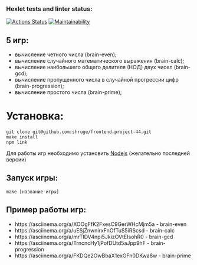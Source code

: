### Hexlet tests and linter status:
[![Actions Status](https://github.com/shruge/frontend-project-44/actions/workflows/hexlet-check.yml/badge.svg)](https://github.com/shruge/frontend-project-44/actions)
[![Maintainability](https://api.codeclimate.com/v1/badges/d4f0c209aa369cdd5537/maintainability)](https://codeclimate.com/github/shruge/frontend-project-44/maintainability)

<h2>5 игр:</h2>
<ul>
  <li>вычисление четного числа (brain-even);</li>
  <li>вычисление случайного математического выражения (brain-calc);</li>
  <li>вычисление наибольшего общего делителя (НОД) двух чисел (brain-gcd);</li>
  <li>вычисление пропущенного числа в случайной прогрессии цифр (brain-progression);</li>
  <li>вычисление простого числа (brain-prime);</li>
</ul>

<h1>Установка:</h1>

```
git clone git@github.com:shruge/frontend-project-44.git
make install
npm link
```

<p>Для работы игр необходимо установить <a href="https://nodejs.org/en/download/package-manager">Nodejs</a> (желательно последней версии)</p>

<h2>Запуск игры:</h2>

```
make [название-игры]
```

<h2>Пример работы игр:</h2>
<ul>
  <li>https://asciinema.org/a/XOOgFfK2FxesC9GerWHcMjm5a - brain-even</li>
  <li>https://asciinema.org/a/uESjZnwnirxFnOfTuS5iRScsd - brain-calc</li>
  <li>https://asciinema.org/a/mrTIDV4npi5JkizOVtEIsohR0 - brain-gcd</li>
  <li>https://asciinema.org/a/TrncncHy1jPofDUtd5aJpp9hF - brain-progression</li>
  <li>https://asciinema.org/a/FKDQe2OwBbaX1exGFn0DKwa8w - brain-prime</li>
</ul>
